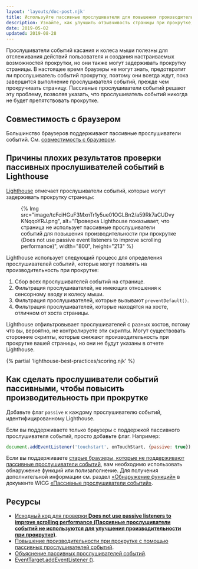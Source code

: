 ```yaml
---
layout: 'layouts/doc-post.njk'
title: Используйте пассивные прослушиватели для повышения производительности при прокрутке
description: Узнайте, как улучшить отзывчивость страницы при прокрутке, используя пассивные прослушиватели событий.
date: 2019-05-02
updated: 2019-08-28
---
```


Прослушиватели событий касания и колеса мыши полезны для отслеживания действий пользователя и создания настраиваемых возможностей прокрутки, но они также могут задерживать прокрутку страницы. В настоящее время браузеры не могут знать, предотвратит ли прослушиватель событий прокрутку, поэтому они всегда ждут, пока завершится выполнение прослушивателя событий, прежде чем прокручивать страницу. Пассивные прослушиватели событий решают эту проблему, позволяя указать, что прослушиватель событий никогда не будет препятствовать прокрутке.

## Совместимость с браузером

Большинство браузеров поддерживают пассивные прослушиватели событий. См. [совместимость с браузером](https://developer.mozilla.org/docs/Web/API/EventTarget/addEventListener#Browser_compatibility).

## Причины плохих результатов проверки пассивных прослушивателей событий в Lighthouse

[Lighthouse](https://developers.google.com/web/tools/lighthouse/) отмечает прослушиватели событий, которые могут задерживать прокрутку страницы:

<figure>{% Img src="image/tcFciHGuF3MxnTr1y5ue01OGLBn2/a59Rk7aCUDvyKNqqoYRJ.png", alt="Проверка Lighthouse показывает, что страница не использует пассивные прослушиватели событий для повышения производительности при прокрутке (Does not use passive event listeners to improve scrolling performance)", width="800", height="213" %}</figure>

Lighthouse использует следующий процесс для определения прослушивателей событий, которые могут повлиять на производительность при прокрутке:

1. Сбор всех прослушивателей событий на странице.
2. Фильтрация прослушивателей, не имеющих отношения к сенсорному вводу и колесу мыши.
3. Фильтрация прослушивателей, которые вызывают `preventDefault()`.
4. Фильтрация прослушивателей, которые находятся на хосте, отличном от хоста страницы.

Lighthouse отфильтровывает прослушивателей с разных хостов, потому что вы, вероятно, не контролируете эти скрипты. Могут существовать сторонние скрипты, которые снижают производительность при прокрутке вашей страницы, но они не будут указаны в отчете Lighthouse.

{% partial 'lighthouse-best-practices/scoring.njk' %}

## Как сделать прослушиватели событий пассивными, чтобы повысить производительность при прокрутке

Добавьте флаг `passive` к каждому прослушивателю событий, идентифицированному Lighthouse.

Если вы поддерживаете только браузеры с поддержкой пассивного прослушивателя событий, просто добавьте флаг. Например:

```js
document.addEventListener('touchstart', onTouchStart, {passive: true});
```

Если вы поддерживаете [старые браузеры, которые не поддерживают пассивные прослушиватели событий](https://developer.mozilla.org/docs/Web/API/EventTarget/addEventListener#Browser_compatibility), вам необходимо использовать обнаружение функций или полизаполнение. Для получения дополнительной информации см. раздел [«Обнаружение функций»](https://github.com/WICG/EventListenerOptions/blob/gh-pages/explainer.md#feature-detection) в документе WICG [«Пассивные прослушиватели событий»](https://github.com/WICG/EventListenerOptions/blob/gh-pages/explainer.md).

## Ресурсы

- [Исходный код для проверки **Does not use passive listeners to improve scrolling performance (Пассивные прослушиватели событий не используются для улучшения производительности при прокрутке)**](https://github.com/GoogleChrome/lighthouse/blob/master/lighthouse-core/audits/dobetterweb/uses-passive-event-listeners.js).
- [Повышение производительности при прокрутке с помощью пассивных прослушивателей событий](https://developers.google.com/web/updates/2016/06/passive-event-listeners).
- [Объяснение пассивных прослушивателей событий](https://github.com/WICG/EventListenerOptions/blob/gh-pages/explainer.md).
- [EventTarget.addEventListener ()](https://developer.mozilla.org/docs/Web/API/EventTarget/addEventListener).
